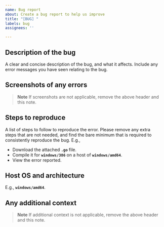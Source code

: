 ```yaml
---
name: Bug report
about: Create a bug report to help us improve
title: "[BUG] "
labels: bug
assignees: ''

---
```


## Description of the bug

A clear and concise description of the bug, and what it affects. Include any error messages you have seen relating to the bug.

## Screenshots of any errors

> **Note** If screenshots are not applicable, remove the above header and this note.

## Steps to reproduce

A list of steps to follow to reproduce the error. Please remove any extra steps that are not needed, and find the bare minimum that is required to consistently reproduce the bug. E.g.,

* Download the attached **`.go`** file.
* Compile it for **`windows/386`** on a host of **`windows/amd64`**.
* View the error reported.

## Host OS and architecture

E.g., **`windows/amd64`**.

## Any additional context

> **Note** If additional context is not applicable, remove the above header and this note.
